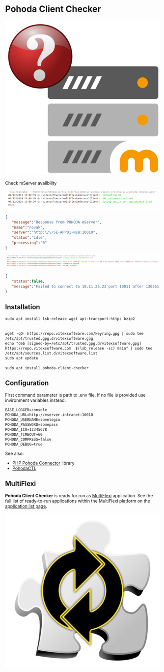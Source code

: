 Pohoda Client Checker
=====================

![ Pohoda Client Config logo]( pohoda-client-checker.svg?raw=true)

Check mServer availbility


![Connection OK](connection-success.png?raw=true)

```json
{
   "message":"Response from POHODA mServer",
   "name":"novak",
   "server":"http:\/\/SE-APP01-NEW:10010",
   "status":"idle",
   "processing":"0"
}
```

![Connection Problem](connection-problem.png?raw=true)

```json
{
   "status":false,
   "message":"Failed to connect to 10.11.25.23 port 10011 after 130261 ms: Couldn't connect to server"
}
```

Installation
------------


```shell
sudo apt install lsb-release wget apt-transport-https bzip2


wget -qO- https://repo.vitexsoftware.com/keyring.gpg | sudo tee /etc/apt/trusted.gpg.d/vitexsoftware.gpg
echo "deb [signed-by=/etc/apt/trusted.gpg.d/vitexsoftware.gpg]  https://repo.vitexsoftware.com  $(lsb_release -sc) main" | sudo tee /etc/apt/sources.list.d/vitexsoftware.list
sudo apt update

sudo apt install pohoda-client-checker
```

Configuration
-------------

First command parameter is path to .env file. 
If no file is provided use invironment variables instead.

```env
EASE_LOGGER=console
POHODA_URL=http://mserver.intranet:10010
POHODA_USERNAME=somelogin
POHODA_PASSWORD=somepass
POHODA_ICO=12345678
POHODA_TIMEOUT=60
POHODA_COMPRESS=false
POHODA_DEBUG=true
```

See also:

* [PHP Pohoda Connector](https://github.com/VitexSoftware/PHP-Pohoda-Connector) library
* [PohodaCTL](https://github.com/Spoje-NET/pohodactl)

MultiFlexi
----------

**Pohoda Client Checker** is ready for run as [MultiFlexi](https://multiflexi.eu) application.
See the full list of ready-to-run applications within the MultiFlexi platform on the [application list page](https://www.multiflexi.eu/apps.php).

[![MultiFlexi App](https://github.com/VitexSoftware/MultiFlexi/blob/main/doc/multiflexi-app.svg)](https://www.multiflexi.eu/apps.php)
